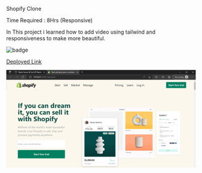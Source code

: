 Shopify Clone

Time Required : 8Hrs (Responsive)

In This project i learned  how to add video using tailwind and responsiveness to make more beautiful.

![badge](https://img.shields.io/badge/Home-Shopify-%23fbf7ed)

[Deployed Link](https://shopify-ui-clone-website.netlify.app/)

![output](./output.png)